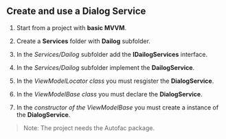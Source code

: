 ## Create and use a Dialog Service

1. Start from a project with __basic MVVM__.

2. Create a __Services__ folder with __Dailog__ subfolder.

3. In the *Services/Dailog* subfolder add the __IDailogServices__ interface.

4. In the *Services/Dailog* subfolder implement the __DailogService__.

5. In the *ViewModelLocator class* you must resgister the __DialogService__.

6. In the *ViewModelBase class* you must declare the __DialogService__.

7. In the *constructor of the ViewModelBase* you must create a instance of the __DialogService__.

> Note: The project needs the Autofac package.